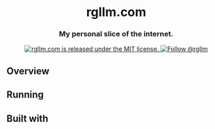 <h1 align="center">
  rgllm.com
</h1>

<h3 align="center">
  My personal slice of the internet.
</h3>

<p align="center">
  <a href="https://github.com/rgllm/rgllm.com/blob/master/LICENSE">
    <img src="https://img.shields.io/badge/license-MIT-blue.svg" alt="rgllm.com is released under the MIT license." />
  </a>
  <a href="https://twitter.com/intent/follow?screen_name=rgllm">
    <img src="https://img.shields.io/twitter/follow/rgllm.svg?label=Follow%20@rgllm" alt="Follow @rgllm" />
  </a>
</p>

## Overview

## Running

## Built with
